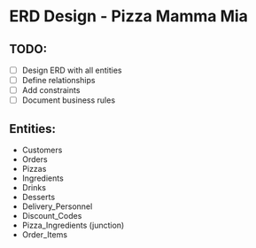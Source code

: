# ERD Design - Pizza Mamma Mia

## TODO:
- [ ] Design ERD with all entities
- [ ] Define relationships 
- [ ] Add constraints
- [ ] Document business rules

## Entities:
- Customers
- Orders  
- Pizzas
- Ingredients
- Drinks
- Desserts
- Delivery_Personnel
- Discount_Codes
- Pizza_Ingredients (junction)
- Order_Items